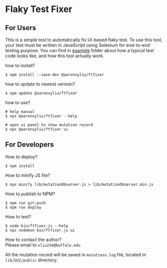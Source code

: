 # Flaky Test Fixer

## For Users
This is a simple tool to automatically fix UI-based flaky test. To use this tool, your test must be written in JavaScript using Selenium for end-to-end testing purpose. You can find in [example](https://github.com/NJUaaron/UI-Flaky-Test-Fixer/tree/main/example) folder about how a typical test code looks like, and how this tool actually work.

how to install?
``` shell
$ npm install --save-dev @aaronxyliu/ftfixer
```

how to update to newest version?
``` shell
$ npm update @aaronxyliu/ftfixer
```

how to use?
``` shell
# help manual
$ npx @aaronxyliu/ftfixer --help

# open ui panel to show mutation record
$ npx @aaronxyliu/ftfixer ui
```


## For Developers
How to deploy?
``` shell
$ npm install
```

How to minify JS file?
``` shell
$ npx minify lib/mutationObserver.js > lib/mutationObserver.min.js
```

How to publish to NPM?
``` shell
$ npm run git-push
$ npm run deploy
```

How to test?
``` shell
$ node bin/ftfixer.js --help
$ npx nodemon bin/ftfixer.js ui
```

How to contact the author?  
Please email to `xliu234@buffalo.edu`

All the mutation record will be saved in `mutations.log` file, located in `lib/GUI/public` directory.
